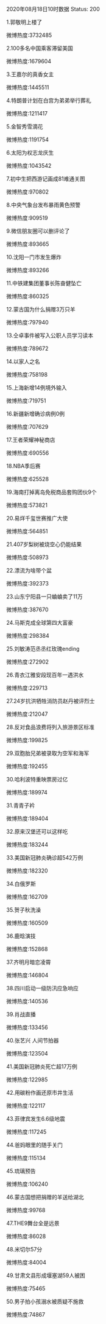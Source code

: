 2020年08月18日10时数据
Status: 200

1.郭敬明上楼了

微博热度:3732485

2.100多名中国乘客滞留美国

微博热度:1679604

3.王嘉尔的真香女主

微博热度:1445511

4.特朗普计划在白宫为弟弟举行葬礼

微博热度:1211417

5.金智秀雪滴花

微博热度:1191754

6.太阳为权志龙庆生

微博热度:1043542

7.初中生把西游记画成81难通关图

微博热度:970802

8.中央气象台发布暴雨黄色预警

微博热度:909519

9.微信朋友圈可以删评论了

微博热度:893665

10.沈阳一门市发生爆炸

微博热度:893266

11.中铁建集团董事长陈奋健坠亡

微博热度:860325

12.蒙古国为什么捐赠3万只羊

微博热度:797940

13.仝卓事件被写入公职人员学习读本

微博热度:789672

14.以家人之名

微博热度:758198

15.上海新增14例境外输入

微博热度:719751

16.新疆新增确诊病例0例

微博热度:707629

17.王者荣耀神秘商店

微博热度:690556

18.NBA季后赛

微博热度:625528

19.海南打掉离岛免税商品套购团伙9个

微博热度:573821

20.易烊千玺世赛推广大使

微博热度:564851

21.407岁梨树被烧空心仍能结果

微博热度:508973

22.漂流为啥带个盆

微博热度:392373

23.山东宁阳县一只蛐蛐卖了11万

微博热度:387670

24.马斯克成全球第四大富豪

微博热度:298384

25.刘敏涛范丞丞红玫瑰ending

微博热度:272902

26.青衣江雅安段现百年一遇洪水

微博热度:229713

27.24岁抗洪牺牲消防员赵丹被评烈士

微博热度:212047

28.反对食品浪费将列入旅游景区标准

微博热度:199825

29.双胞胎兄弟被录取为空军和海军

微博热度:192455

30.哈利波特重映票房过亿

微博热度:189974

31.青青子衿

微博热度:189404

32.原来汉堡还可以这样吃

微博热度:183244

33.美国新冠肺炎确诊超542万例

微博热度:182320

34.白俄罗斯

微博热度:162709

35.贺子秋洗澡

微博热度:160509

36.鹿晗演技

微博热度:152868

37.齐明月暗恋凌霄

微博热度:146804

38.四川启动一级防汛应急响应

微博热度:140536

39.肖战直播

微博热度:133456

40.张艺兴 人间节拍器

微博热度:123504

41.美国新冠肺炎死亡超17万例

微博热度:122985

42.用碳粉作画还原市井生活

微博热度:122117

43.菲律宾发生6.6级地震

微博热度:117245

44.爸妈眼里的随手关门

微博热度:115134

45.琉璃预告

微博热度:106240

46.蒙古国想把捐赠的羊送给湖北

微博热度:99768

47.THE9舞台全是远景

微博热度:86028

48.米切尔57分

微博热度:84004

49.甘肃文县形成堰塞湖59人被困

微博热度:75465

50.男子拍小孩溺水被质疑不施救

微博热度:74867

